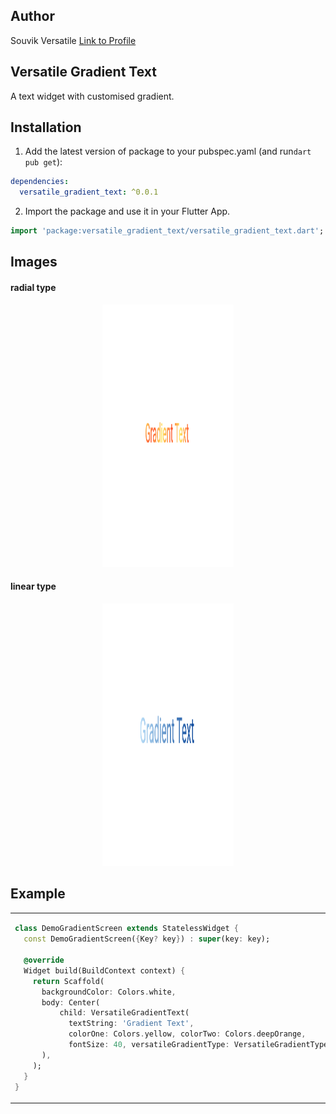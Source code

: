 ## Author

Souvik Versatile
[Link to Profile](https://www.linkedin.com/in/souvik2710/)

## Versatile Gradient Text

A text widget with customised gradient.

## Installation

1. Add the latest version of package to your pubspec.yaml (and run`dart pub get`):
```yaml
dependencies:
  versatile_gradient_text: ^0.0.1
```
2. Import the package and use it in your Flutter App.
```dart
import 'package:versatile_gradient_text/versatile_gradient_text.dart';
```
## Images


#### radial type
<p align="center">
<img src="https://raw.githubusercontent.com/souvik2710/versatile_gradient_text/master/images/gradient2.png" width="210" height="420" hspace="20"/>
</p>


#### linear type
<p align="center">
<img src="https://raw.githubusercontent.com/souvik2710/versatile_gradient_text/master/images/gradient1.png" width="210" height="420" hspace="20"/>
</p>


## Example


[comment]: <> (<hr>)

<table>
<tr>
<td>

```dart
class DemoGradientScreen extends StatelessWidget {
  const DemoGradientScreen({Key? key}) : super(key: key);

  @override
  Widget build(BuildContext context) {
    return Scaffold(
      backgroundColor: Colors.white,
      body: Center(
          child: VersatileGradientText(
            textString: 'Gradient Text',
            colorOne: Colors.yellow, colorTwo: Colors.deepOrange,
            fontSize: 40, versatileGradientType: VersatileGradientType.radial,)
      ),
    );
  }
}
```

</td>
</tr>
</table>

[comment]: <> (## Next Goals)

[comment]: <> (- [ ] Make more ui and buttons more robust.)

[comment]: <> (  Now all the buttons and functionalities are constant.In the future need to make it more customisable.)

[comment]: <> (- [x] Handle all exceptions)

[comment]: <> (  Handling of exceptions complete)

[comment]: <> (- [ ] Add the calculator only as a side container or as a part of another widget.)
